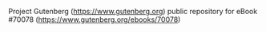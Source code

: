 Project Gutenberg (https://www.gutenberg.org) public repository for
eBook #70078 (https://www.gutenberg.org/ebooks/70078)

